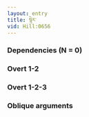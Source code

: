 ```yaml
---
layout: entry
title: སྙེར་
vid: Hill:0656
---
```

### Dependencies (N = 0)


### Overt 1-2


### Overt 1-2-3


### Oblique arguments
